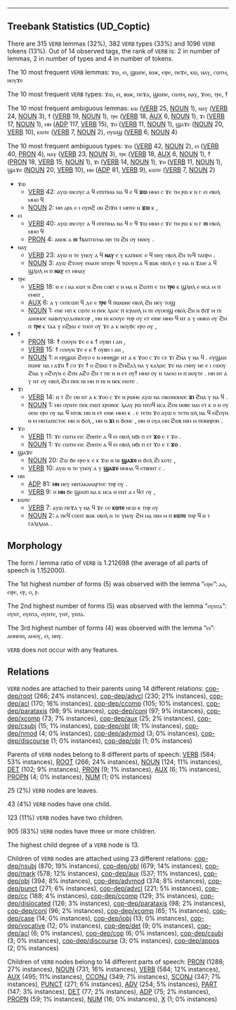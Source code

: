 

--------------------------------------------------------------------------------

## Treebank Statistics (UD_Coptic)

There are 315 `VERB` lemmas (32%), 382 `VERB` types (33%) and 1096 `VERB` tokens (13%).
Out of 14 observed tags, the rank of `VERB` is: 2 in number of lemmas, 2 in number of types and 4 in number of tokens.

The 10 most frequent `VERB` lemmas: ϫⲱ, ⲉⲓ, ϣⲱⲡⲉ, ⲃⲱⲕ, ⲉⲓⲣⲉ, ⲡⲉϫⲉ, ⲕⲱ, ⲛⲁⲩ, ⲥⲱⲧⲙ, ⲛⲟⲩϫⲉ

The 10 most frequent `VERB` types:  ϫⲱ, ⲉⲓ, ⲃⲱⲕ, ⲡⲉϫⲁ, ϣⲱⲡⲉ, ⲥⲱⲧⲙ, ⲛⲁⲩ, ϫⲟⲟ, ⲧⲣⲉ, ϯ

The 10 most frequent ambiguous lemmas: ⲕⲱ ([VERB]() 25, [NOUN]() 1), ⲛⲁⲩ ([VERB]() 24, [NOUN]() 3), ϯ ([VERB]() 19, [NOUN]() 1), ⲧⲣⲉ ([VERB]() 18, [AUX]() 6, [NOUN]() 1), ϫⲓ ([VERB]() 17, [NOUN]() 1), ⲙⲛ ([ADP]() 117, [VERB]() 15), ϫⲟ ([VERB]() 11, [NOUN]() 1), ϣⲁϫⲉ ([NOUN]() 20, [VERB]() 10), ⲕⲱⲧⲉ ([VERB]() 7, [NOUN]() 2), ⲟⲩⲱϣ ([VERB]() 6, [NOUN]() 4)

The 10 most frequent ambiguous types:  ϫⲱ ([VERB]() 42, [NOUN]() 2), ⲉⲓ ([VERB]() 40, [PRON]() 4), ⲛⲁⲩ ([VERB]() 23, [NOUN]() 3), ⲧⲣⲉ ([VERB]() 18, [AUX]() 6, [NOUN]() 1), ϯ ([PRON]() 18, [VERB]() 15, [NOUN]() 1), ϫⲓ ([VERB]() 14, [NOUN]() 1), ϫⲟ ([VERB]() 11, [NOUN]() 1), ϣⲁϫⲉ ([NOUN]() 20, [VERB]() 10), ⲙⲛ ([ADP]() 81, [VERB]() 9), ⲕⲱⲧⲉ ([VERB]() 7, [NOUN]() 2)


* ϫⲱ
  * [VERB]() 42: ⲁⲩⲱ ⲓⲏⲥⲟⲩⲥ ⲁ ϥ ⲉⲡⲓⲧⲓⲙⲁ ⲛⲁ ϥ ⲉ ϥ <b>ϫⲱ</b> ⲙⲙⲟ ⲥ ϫⲉ ⲧⲙ ⲣⲱ ⲕ ⲛ ⲅ ⲉⲓ ⲉⲃⲟⲗ ⲙⲙⲟ ϥ
  * [NOUN]() 2: ⲙⲏ ⲁⲣⲁ ⲉ ⲓ ⲟⲩⲏϩ ⲟⲛ ϩⲓϫⲛ ⲧ ⲙⲏⲧⲉ ⲛ <b>ϫⲱ</b> ⲕ ,
* ⲉⲓ
  * [VERB]() 40: ⲁⲩⲱ ⲓⲏⲥⲟⲩⲥ ⲁ ϥ ⲉⲡⲓⲧⲓⲙⲁ ⲛⲁ ϥ ⲉ ϥ ϫⲱ ⲙⲙⲟ ⲥ ϫⲉ ⲧⲙ ⲣⲱ ⲕ ⲛ ⲅ <b>ⲉⲓ</b> ⲉⲃⲟⲗ ⲙⲙⲟ ϥ
  * [PRON]() 4: ⲁⲛⲟⲕ ⲁ <b>ⲉⲓ</b> ϯⲃⲁⲡⲧⲓⲥⲙⲁ ⲛⲏ ⲧⲛ ϩⲛ ⲟⲩ ⲙⲟⲟⲩ .
* ⲛⲁⲩ
  * [VERB]() 23: ⲁⲩⲱ ⲛ ⲧⲉ ⲩⲛⲟⲩ ⲁ ϥ <b>ⲛⲁⲩ</b> ⲉ ⲩ ⲕⲁⲡⲛⲟⲥ ⲉ ϥ ⲛⲏⲩ ⲉⲃⲟⲗ ϩⲛ ⲧⲉϥ ⲧⲁⲡⲣⲟ .
  * [NOUN]() 3: ⲁⲩⲱ ϩⲧⲟⲟⲩ ⲉⲙⲁⲧⲉ ⲛⲧⲉⲣⲉ ϥ ⲧⲱⲟⲩⲛ ⲁ ϥ ⲃⲱⲕ ⲉⲃⲟⲗ ⲉ ⲩ ⲙⲁ ⲛ ϫⲁⲓⲉ ⲁ ϥ ϣⲗⲏⲗ ⲙ ⲡ <b>ⲛⲁⲩ</b> ⲉⲧ ⲙⲙⲁⲩ
* ⲧⲣⲉ
  * [VERB]() 18: ⲏ ⲉ ⲓ ⲛⲁ ⲕⲱⲧ ⲛ ϩⲉⲛ ⲥⲟⲃⲧ ⲉ ⲛ ⲙⲁ ⲛ ϩⲱⲧⲡ ⲉ ⲧⲙ <b>ⲧⲣⲉ</b> ⲕ ϣⲗⲏⲗ ⲉ ⲛⲥⲁ ⲙ ⲡ ⲉⲙⲛⲧ ,
  * [AUX]() 6: ⲁ ⲩ ⲥⲉⲡⲥⲱⲡ ϥ ⲇⲉ ⲉ <b>ⲧⲣⲉ</b> ϥ ⲡⲱⲱⲛⲉ ⲉⲃⲟⲗ ϩⲛ ⲛⲉⲩ ⲧⲟϣ
  * [NOUN]() 1: ⲉⲛⲉ ⲙⲡ ⲕ ⲥⲱⲧⲉ ⲙ ⲡⲉⲕ ⲗⲁⲟⲥ ⲡ ⲓⲥⲣⲁⲏⲗ ⲙ ⲡⲓ ⲟⲩⲟⲉⲓϣ ⲉⲃⲟⲗ ϩⲛ ⲛ ϭⲓϫ ⲙ ⲡⲓ ⲁⲛⲟⲙⲟⲥ ⲛⲁⲃⲟⲩⲭⲟⲇⲟⲛⲟⲥⲟⲣ , ⲙⲛ ⲛⲓ ⲕⲟⲟⲩⲉ ⲧⲏⲣ ⲟⲩ ⲉⲧ ⲉⲓⲛⲉ ⲙⲙⲟ ϥ ⲛⲧ ⲁ ⲩ ⲑⲙⲕⲟ ⲟⲩ ϩⲙ ⲡ <b>ⲧⲣⲉ</b> ⲕ ⲧⲁⲁ ⲩ ⲉϩⲣⲁⲓ ⲉ ⲧⲟⲟⲧ ⲟⲩ ϫⲉ ⲁ ⲕ ⲛⲟⲩϭⲥ ⲉⲣⲟ ⲟⲩ ,
* ϯ
  * [PRON]() 18: <b>ϯ</b> ⲥⲟⲟⲩⲛ ϫⲉ ⲉ ⲕ ϯ ⲟⲩⲃⲏ ⲓ ⲁⲛ ,
  * [VERB]() 15: ϯ ⲥⲟⲟⲩⲛ ϫⲉ ⲉ ⲕ <b>ϯ</b> ⲟⲩⲃⲏ ⲓ ⲁⲛ ,
  * [NOUN]() 1: ⲏ ⲉⲣϣⲁⲛ ϩⲟⲩⲟ ⲉ ⲛ ⲙⲏⲏϣⲉ ⲛⲧ ⲁ ⲕ ϫⲟⲟ ⲥ ϫⲉ ⲥⲉ ϫⲓ ϩⲛⲁ ⲩ ⲛⲁ ϥ . ⲉⲩϣⲁⲛ ⲡⲱⲛⲅ ⲛⲁ ⲓ ⲁϫⲛ <b>ϯ</b> ⲥⲟ ϫⲉ ϯ ⲟ ϩⲱⲱ ⲧ ⲛ ϩⲙϩⲁⲗ ⲛⲁ ⲩ ⲕⲁⲗⲱⲥ ϫⲉ ⲛⲁ ⲥⲛⲏⲩ ⲛⲉ ⲉ ⲓ ⲥⲱⲟⲩ ϩⲛⲁ ⲩ ⲉϩⲟⲩⲛ ⲉ ϩⲉⲛ ⲁϩⲟ ϩⲛ ⲧ ⲡⲉ ⲛ ⲛ ⲉⲧ ⲟⲩϯ ⲙⲙⲟ ⲟⲩ ⲛ ⲧⲁⲉⲓⲟ ⲙ ⲡ ⲛⲟⲩⲧⲉ . ⲙⲏ ⲛⲧ ⲁ ⲩ ⲛⲧ ⲟⲩ ⲉⲃⲟⲗ ϩⲙ ⲡⲉⲕ ⲏⲓ ⲙⲛ ⲡ ⲏⲓ ⲛ ⲛⲉⲕ ⲉⲓⲟⲧⲉ .
* ϫⲓ
  * [VERB]() 14: ⲛ ⲧ ϩⲉ ⲟⲛ ⲛⲧ ⲁ ⲕ ϫⲟⲟ ⲥ ϫⲉ ⲛ ⲣⲱⲙⲉ ⲁⲩⲱ ⲛⲁ ⲟⲓⲕⲟⲛⲟⲙⲟⲥ <b>ϫⲓ</b> ϩⲛⲁ ⲩ ⲛⲁ ϥ .
  * [NOUN]() 1: ⲙⲏ ⲟⲩⲛⲧⲉ ⲡⲉⲕ ⲉⲓⲱⲧ ⲕⲣⲟⲛⲟⲥ ⲗⲁⲁⲩ ⲣⲱ ⲛⲧⲟϥ ⲛⲥⲁ ϩⲉⲛ ⲛⲟⲃⲉ ⲛⲁⲓ ⲉⲧ ⲕ ⲟ ⲛ ⲟⲩ ⲟⲉⲓⲉ ⲉⲣⲟ ⲟⲩ ⲛⲁ ϥ ⲛⲧⲟⲕ ⲙⲛ ⲛ ⲉⲧ ⲉⲓⲛⲉ ⲙⲙⲟ ⲕ . ⲉ ⲧⲉⲧⲛ ϫⲟ ⲁⲩⲱ ⲉ ⲧⲉⲧⲛ ⲱⲗ ⲛⲁ ϥ ⲉϩⲟⲩⲛ ⲛ ⲙ ⲙⲛⲧⲁⲡⲓⲥⲧⲟⲥ ⲙⲛ ⲛ ϭⲟⲗ , ⲙⲛ ⲛ <b>ϫⲓ</b> ⲛ ϭⲟⲛⲥ , ⲙⲛ ⲛ ⲟⲩⲁ ⲙⲛ ϩⲱⲃ ⲛⲓⲙ ⲙ ⲡⲟⲛⲏⲣⲟⲛ .
* ϫⲟ
  * [VERB]() 11: ϫⲉ ⲥⲱⲧⲙ ⲉⲓⲥ ϩⲏⲏⲧⲉ ⲁ ϥ ⲉⲓ ⲉⲃⲟⲗ ⲛϭⲓ ⲡ ⲉⲧ <b>ϫⲟ</b> ⲉ ⲧ ϫⲟ .
  * [NOUN]() 1: ϫⲉ ⲥⲱⲧⲙ ⲉⲓⲥ ϩⲏⲏⲧⲉ ⲁ ϥ ⲉⲓ ⲉⲃⲟⲗ ⲛϭⲓ ⲡ ⲉⲧ ϫⲟ ⲉ ⲧ <b>ϫⲟ</b> .
* ϣⲁϫⲉ
  * [NOUN]() 20: ϩⲱ ϭⲉ ⲉⲣⲟ ⲕ ⲉ ⲕ ϫⲱ ⲛ ⲛⲓ <b>ϣⲁϫⲉ</b> ⲛ ϭⲟⲗ ϩⲓ ⲕⲟⲧⲥ ,
  * [VERB]() 10: ⲁⲩⲱ ⲛ ⲧⲉ ⲩⲛⲟⲩ ⲁ ⲩ <b>ϣⲁϫⲉ</b> ⲛⲙⲙⲁ ϥ ⲉⲧⲃⲏⲏⲧ ⲥ .
* ⲙⲛ
  * [ADP]() 81: <b>ⲙⲛ</b> ⲛⲉⲩ ⲙⲛⲧⲁⲕⲁⲑⲁⲣⲧⲟⲥ ⲧⲏⲣ ⲟⲩ .
  * [VERB]() 9: ⲏ <b>ⲙⲛ</b> ϭⲉ ϣⲟⲟⲡ ⲛⲁ ⲕ ⲛⲥⲁ ⲛ ⲉⲛⲧ ⲁ ⲓ ϥⲓⲧ ⲟⲩ ,
* ⲕⲱⲧⲉ
  * [VERB]() 7: ⲁⲩⲱ ⲡⲉϫⲁ ⲩ ⲛⲁ ϥ ϫⲉ ⲥⲉ <b>ⲕⲱⲧⲉ</b> ⲛⲥⲱ ⲕ ⲧⲏⲣ ⲟⲩ
  * [NOUN]() 2: ⲁ ⲡⲉϥ ⲥⲟⲉⲓⲧ ⲃⲱⲕ ⲉⲃⲟⲗ ⲛ ⲧⲉ ⲩⲛⲟⲩ ϩⲙ ⲙⲁ ⲛⲓⲙ ⲙ ⲡ <b>ⲕⲱⲧⲉ</b> ⲧⲏⲣ ϥ ⲛ ⲧ ⲅⲁⲗⲓⲗⲁⲓⲁ .

## Morphology

The form / lemma ratio of `VERB` is 1.212698 (the average of all parts of speech is 1.152000).

The 1st highest number of forms (5) was observed with the lemma “ⲉⲓⲣⲉ”: ⲁⲁ, ⲉⲓⲣⲉ, ⲉⲣ, ⲟ, ⲣ.

The 2nd highest number of forms (5) was observed with the lemma “ⲟⲩⲛⲧⲁ”: ⲟⲩⲛⲧ, ⲟⲩⲛⲧⲁ, ⲟⲩⲛⲧⲉ, ⲩⲛⲧ, ⲩⲛⲧⲁ.

The 3rd highest number of forms (4) was observed with the lemma “ⲉⲓ”: ⲁⲙⲏⲉⲓⲛ, ⲁⲙⲟⲩ, ⲉⲓ, ⲛⲏⲩ.

`VERB` does not occur with any features.


## Relations

`VERB` nodes are attached to their parents using 14 different relations: [cop-dep/root]() (266; 24% instances), [cop-dep/advcl]() (230; 21% instances), [cop-dep/acl]() (170; 16% instances), [cop-dep/ccomp]() (105; 10% instances), [cop-dep/parataxis]() (98; 9% instances), [cop-dep/conj]() (97; 9% instances), [cop-dep/xcomp]() (73; 7% instances), [cop-dep/aux]() (25; 2% instances), [cop-dep/csubj]() (15; 1% instances), [cop-dep/obl]() (8; 1% instances), [cop-dep/nmod]() (4; 0% instances), [cop-dep/advmod]() (3; 0% instances), [cop-dep/discourse]() (1; 0% instances), [cop-dep/obj]() (1; 0% instances)

Parents of `VERB` nodes belong to 8 different parts of speech: [VERB]() (584; 53% instances), [ROOT]() (266; 24% instances), [NOUN]() (124; 11% instances), [DET]() (102; 9% instances), [PRON]() (9; 1% instances), [AUX]() (6; 1% instances), [PROPN]() (4; 0% instances), [NUM]() (1; 0% instances)

25 (2%) `VERB` nodes are leaves.

43 (4%) `VERB` nodes have one child.

123 (11%) `VERB` nodes have two children.

905 (83%) `VERB` nodes have three or more children.

The highest child degree of a `VERB` node is 13.

Children of `VERB` nodes are attached using 23 different relations: [cop-dep/nsubj]() (870; 19% instances), [cop-dep/obl]() (679; 14% instances), [cop-dep/mark]() (578; 12% instances), [cop-dep/aux]() (537; 11% instances), [cop-dep/obj]() (394; 8% instances), [cop-dep/advmod]() (374; 8% instances), [cop-dep/punct]() (271; 6% instances), [cop-dep/advcl]() (221; 5% instances), [cop-dep/cc]() (188; 4% instances), [cop-dep/ccomp]() (129; 3% instances), [cop-dep/dislocated]() (126; 3% instances), [cop-dep/parataxis]() (98; 2% instances), [cop-dep/conj]() (96; 2% instances), [cop-dep/xcomp]() (65; 1% instances), [cop-dep/case]() (14; 0% instances), [cop-dep/iobj]() (13; 0% instances), [cop-dep/vocative]() (12; 0% instances), [cop-dep/det]() (9; 0% instances), [cop-dep/acl]() (6; 0% instances), [cop-dep/cop]() (6; 0% instances), [cop-dep/csubj]() (3; 0% instances), [cop-dep/discourse]() (3; 0% instances), [cop-dep/appos]() (2; 0% instances)

Children of `VERB` nodes belong to 14 different parts of speech: [PRON]() (1288; 27% instances), [NOUN]() (731; 16% instances), [VERB]() (584; 12% instances), [AUX]() (495; 11% instances), [CCONJ]() (349; 7% instances), [SCONJ]() (347; 7% instances), [PUNCT]() (271; 6% instances), [ADV]() (254; 5% instances), [PART]() (147; 3% instances), [DET]() (77; 2% instances), [ADP]() (75; 2% instances), [PROPN]() (59; 1% instances), [NUM]() (16; 0% instances), [X]() (1; 0% instances)

